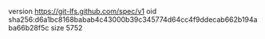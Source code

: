 version https://git-lfs.github.com/spec/v1
oid sha256:d6a1bc8168babab4c43000b39c345774d64cc4f9ddecab662b194aba66b28f5c
size 5752

